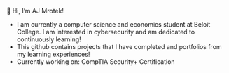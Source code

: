 👋 Hi, I’m AJ Mrotek!
- I am currently a computer science and economics student at Beloit College. I am interested in cybersecurity and am dedicated to continuously learning!
- This github contains projects that I have completed and portfolios from my learning experiences!
- Currently working on: CompTIA Security+ Certification

<!---
AJM556/AJM556 is a ✨ special ✨ repository because its `README.md` (this file) appears on your GitHub profile.
You can click the Preview link to take a look at your changes.
--->
